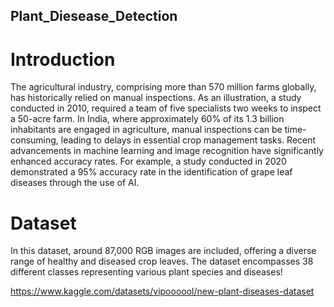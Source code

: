 ## Plant_Diesease_Detection

# Introduction
The agricultural industry, comprising more than 570 million farms globally, has historically relied on manual inspections. As an illustration, a study conducted in 2010, required a team of five specialists two weeks to inspect a 50-acre farm. 
In India, where approximately 60% of its 1.3 billion inhabitants are engaged in agriculture, manual inspections can be time-consuming, leading to delays in essential crop management tasks. 
Recent advancements in machine learning and image recognition have significantly enhanced accuracy rates. For example, a study conducted in 2020 demonstrated a 95% accuracy rate in the identification of grape leaf diseases through the use of AI.

# Dataset
In this dataset, around 87,000 RGB images are included, offering a diverse range of healthy and diseased crop leaves. The dataset encompasses 38 different classes representing various plant species and diseases! 

https://www.kaggle.com/datasets/vipoooool/new-plant-diseases-dataset
